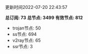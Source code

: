 更新时间2022-07-20 22:43:57

**总订阅: 73**
**总节点: 3499**
**有效节点: 812**
- trojan节点: 50
- ss节点: 694
- v2ray节点: 65
- ssr节点: 3

